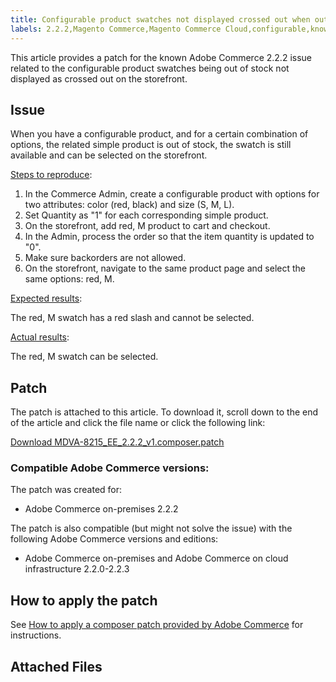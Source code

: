 ```yaml
---
title: Configurable product swatches not displayed crossed out when out of stock
labels: 2.2.2,Magento Commerce,Magento Commerce Cloud,configurable,known issues,patch,troubleshooting,Adobe Commerce,on-premises,cloud infrastructure
---
```


This article provides a patch for the known Adobe Commerce 2.2.2 issue related to the configurable product swatches being out of stock not displayed as crossed out on the storefront.

## Issue

When you have a configurable product, and for a certain combination of options, the related simple product is out of stock, the swatch is still available and can be selected on the storefront.

 <ins>Steps to reproduce</ins>:

1. In the Commerce Admin, create a configurable product with options for two attributes: color (red, black) and size (S, M, L).
1. Set Quantity as "1" for each corresponding simple product.
1. On the storefront, add red, M product to cart and checkout.
1. In the Admin, process the order so that the item quantity is updated to "0".
1. Make sure backorders are not allowed.
1. On the storefront, navigate to the same product page and select the same options: red, M.

 <ins>Expected results</ins>:

The red, M swatch has a red slash and cannot be selected.

 <ins>Actual results</ins>:

 The red, M swatch can be selected.

## Patch

The patch is attached to this article. To download it, scroll down to the end of the article and click the file name or click the following link:

 [Download MDVA-8215\_EE\_2.2.2\_v1.composer.patch](assets/MDVA-8215_EE_2.2.2_v1.composer.patch.zip)

### Compatible Adobe Commerce versions:

The patch was created for:

* Adobe Commerce on-premises 2.2.2

The patch is also compatible (but might not solve the issue) with the following Adobe Commerce versions and editions:

* Adobe Commerce on-premises and Adobe Commerce on cloud infrastructure 2.2.0-2.2.3

## How to apply the patch

See [How to apply a composer patch provided by Adobe Commerce](https://support.magento.com/hc/en-us/articles/360028367731) for instructions.

## Attached Files
